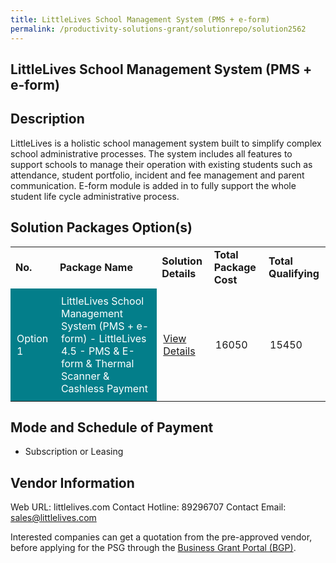 ```yaml
---
title: LittleLives School Management System (PMS + e-form)
permalink: /productivity-solutions-grant/solutionrepo/solution2562
---
```


## LittleLives School Management System (PMS + e-form)

## Description

LittleLives is a holistic school management system built to simplify complex school administrative processes. The system includes all features to support schools to manage their operation with existing students such as attendance, student portfolio, incident and fee management and parent communication. E-form module is added in to fully support the whole student life cycle administrative process.

## Solution Packages Option(s)

<table>
<tr>
<td><b>No.</b></td>
<td><b>Package Name</b></td>
<td><b>Solution Details</b></td>
<td><b>Total Package Cost</b></td>
<td><b>Total Qualifying</b></td>
</tr>
<tr>
<td style='padding: 10px; background-color: #037E8A; color: #FFFFFF;'>Option 1</td>
<td style='padding: 10px; background-color: #037E8A; color: #FFFFFF;'>LittleLives School Management System (PMS + e-form) - LittleLives 4.5 - PMS & E-form & Thermal Scanner & Cashless Payment</td>
<td style='padding: 10px;'><a href='https://www.gobusiness.gov.sg/images/psg/LittleLives_(PMS_+_e-form)_20210309_Desensitised_Annex_3_Part_78.pdf' target='_blank'>View Details</a></td>
<td style='padding: 10px;'>16050</td>
<td style='padding: 10px;'>15450</td>
</tr>
</table>

## Mode and Schedule of Payment

 - Subscription or Leasing

## Vendor Information

 Web URL: littlelives.com 
Contact Hotline: 89296707 
Contact Email: sales@littlelives.com 


Interested companies can get a quotation from the pre-approved vendor, before applying for the PSG through the <a href='https://www.businessgrants.gov.sg/'>Business Grant Portal (BGP)</a>.

<script src="/jquery/resize-tables.js"></script>
